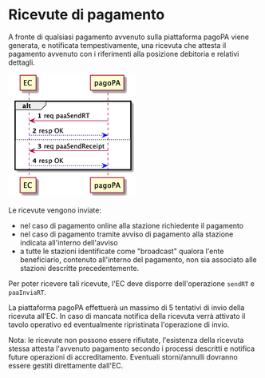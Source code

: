 Ricevute di pagamento
========================

A fronte di qualsiasi pagamento avvenuto sulla piattaforma pagoPA viene generata, e notificata tempestivamente, una ricevuta che attesta il pagamento avvenuto con i riferimenti alla posizione debitoria e relativi dettagli.

![sd_ec_receipt](../diagrams/sd_ec_receipt.png)

Le ricevute vengono inviate:

* nel caso di pagamento online alla stazione richiedente il pagamento
* nel caso di pagamento tramite avviso di pagamento alla stazione indicata all'interno dell'avviso
* a tutte le stazioni identificate come "broadcast" qualora l'ente beneficiario, contenuto all'interno del pagamento, non sia associato alle stazioni descritte precedentemente.

Per poter ricevere tali ricevute, l'EC deve disporre dell'operazione `sendRT` e `paaInviaRT`.

La piattaforma pagoPA effettuerà un massimo di 5 tentativi di invio della ricevuta all'EC. In caso di mancata notifica della ricevuta verrà attivato il tavolo operativo ed eventualmente ripristinata l'operazione di invio.

Nota: le ricevute non possono essere rifiutate, l'esistenza della ricevuta stessa attesta l'avvenuto pagamento secondo i processi descritti e notifica future operazioni di accreditamento. Eventuali storni/annulli dovranno essere gestiti direttamente dall'EC.